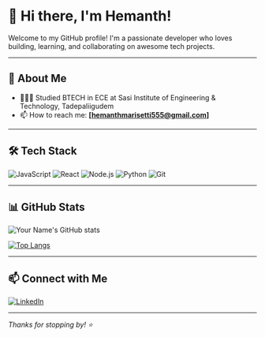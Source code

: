 # 👋 Hi there, I'm Hemanth!

Welcome to my GitHub profile! I'm a passionate developer who loves building, learning, and collaborating on awesome tech projects.

---

## 🚀 About Me

- 👩🏻‍🎓 Studied BTECH in ECE at Sasi Institute of Engineering & Technology, Tadepaliigudem
- 📫 How to reach me: **[hemanthmarisetti555@gmail.com]**


---

## 🛠️ Tech Stack

![JavaScript](https://img.shields.io/badge/-JavaScript-black?style=flat-square&logo=javascript)
![React](https://img.shields.io/badge/-React-black?style=flat-square&logo=react)
![Node.js](https://img.shields.io/badge/-Node.js-black?style=flat-square&logo=node.js)
![Python](https://img.shields.io/badge/-Python-black?style=flat-square&logo=python)
![Git](https://img.shields.io/badge/-Git-black?style=flat-square&logo=git)


---

## 📊 GitHub Stats

![Your Name's GitHub stats](https://github-readme-stats.vercel.app/api?username=HemanthMarisetti0&show_icons=true&hide_title=true&count_private=true&theme=github_dark)

[![Top Langs](https://github-readme-stats.vercel.app/api/top-langs/?username=your-HemanthMarisetti0&layout=compact&theme=github_dark)](https://github.com/HemanthMarisetti0)

---

## 📫 Connect with Me

[![LinkedIn](https://img.shields.io/badge/-LinkedIn-blue?style=flat-square&logo=linkedin&logoColor=white)]([https://linkedin.com/in/your-profile](https://www.linkedin.com/in/hemanth-kumar-marisetti-671298253/))  


---

_Thanks for stopping by! ⭐️_
